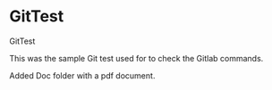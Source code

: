 # GitTest
GitTest

This was the sample Git test used for to check the Gitlab commands.

Added Doc folder with a pdf document.
